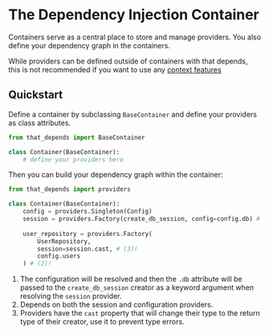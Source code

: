 # The Dependency Injection Container

Containers serve as a central place to store and manage providers. You also define
your dependency graph in the containers.

While providers can be defined outside of containers with that depends, this is not recommended
if you want to use any [context features](../providers/context-resources.md)


## Quickstart

Define a container by subclassing `BaseContainer` and define your providers as class attributes.
```python
from that_depends import BaseContainer

class Container(BaseContainer):
    # define your providers here
```

Then you can build your dependency graph within the container:

```python
from that_depends import providers

class Container(BaseContainer):
    config = providers.Singleton(Config)
    session = providers.Factory(create_db_session, config=config.db) # (1)!
    
    user_repository = providers.Factory(
        UserRepository, 
        session=session.cast, # (3)!
        config.users
    ) # (2)!


```

1. The configuration will be resolved and then the `.db` attribute will be passed to the `create_db_session` creator
as a keyword argument when resolving the `session` provider.
2. Depends on both the session and configuration providers.
3. Providers have the `cast` property that will change their type to the return type of their creator, use it to prevent type errors.
